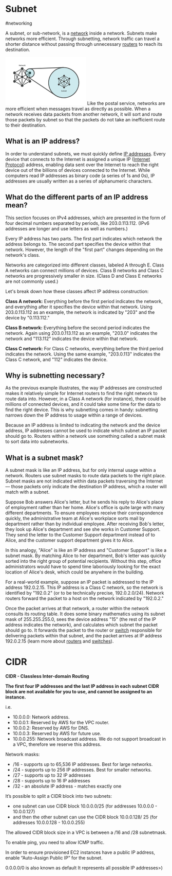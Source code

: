 # Subnet
#networking

A subnet, or sub-network, is a [network](https://www.cloudflare.com/learning/network-layer/what-is-the-network-layer/) inside a network. Subnets make networks more efficient. Through subnetting, network traffic can travel a shorter distance without passing through unnecessary [routers](https://www.cloudflare.com/learning/network-layer/what-is-routing/) to reach its destination.

![zSubnet2.png](Networking/zSubnet2.png.png)
Like the postal service, networks are more efficient when messages travel as directly as possible. When a network receives data packets from another network, it will sort and route those packets by subnet so that the packets do not take an inefficient route to their destination.

## What is an IP address?

In order to understand subnets, we must quickly define [IP addresses](https://www.cloudflare.com/learning/dns/glossary/what-is-my-ip-address/). Every device that connects to the Internet is assigned a unique IP ([Internet Protocol](https://www.cloudflare.com/learning/ddos/glossary/internet-protocol/)) address, enabling data sent over the Internet to reach the right device out of the billions of devices connected to the Internet. While computers read IP addresses as binary code (a series of 1s and 0s), IP addresses are usually written as a series of alphanumeric characters.

## What do the different parts of an IP address mean?

This section focuses on IPv4 addresses, which are presented in the form of four decimal numbers separated by periods, like 203.0.113.112. (IPv6 addresses are longer and use letters as well as numbers.)

Every IP address has two parts. The first part indicates which network the address belongs to. The second part specifies the device within that network. However, the length of the "first part" changes depending on the network's class.

Networks are categorized into different classes, labeled A through E. Class A networks can connect millions of devices. Class B networks and Class C networks are progressively smaller in size. (Class D and Class E networks are not commonly used.)

Let's break down how these classes affect IP address construction:

**Class A network:** Everything before the first period indicates the network, and everything after it specifies the device within that network. Using 203.0.113.112 as an example, the network is indicated by "203" and the device by "0.113.112."

**Class B network:** Everything before the second period indicates the network. Again using 203.0.113.112 as an example, "203.0" indicates the network and "113.112" indicates the device within that network.

**Class C network:** For Class C networks, everything before the third period indicates the network. Using the same example, "203.0.113" indicates the Class C network, and "112" indicates the device.

## Why is subnetting necessary?

As the previous example illustrates, the way IP addresses are constructed makes it relatively simple for Internet routers to find the right network to route data into. However, in a Class A network (for instance), there could be millions of connected devices, and it could take some time for the data to find the right device. This is why subnetting comes in handy: subnetting narrows down the IP address to usage within a range of devices.

Because an IP address is limited to indicating the network and the device address, IP addresses cannot be used to indicate which subnet an IP packet should go to. Routers within a network use something called a subnet mask to sort data into subnetworks.

## What is a subnet mask?

A subnet mask is like an IP address, but for only internal usage within a network. Routers use subnet masks to route data packets to the right place. Subnet masks are not indicated within data packets traversing the Internet — those packets only indicate the destination IP address, which a router will match with a subnet.

Suppose Bob answers Alice's letter, but he sends his reply to Alice's place of employment rather than her home. Alice's office is quite large with many different departments. To ensure employees receive their correspondence quickly, the administrative team at Alice's workplace sorts mail by department rather than by individual employee. After receiving Bob's letter, they look up Alice's department and see she works in Customer Support. They send the letter to the Customer Support department instead of to Alice, and the customer support department gives it to Alice.

In this analogy, "Alice" is like an IP address and "Customer Support" is like a subnet mask. By matching Alice to her department, Bob's letter was quickly sorted into the right group of potential recipients. Without this step, office administrators would have to spend time laboriously looking for the exact location of Alice's desk, which could be anywhere in the building.

For a real-world example, suppose an IP packet is addressed to the IP address 192.0.2.15. This IP address is a Class C network, so the network is identified by "192.0.2" (or to be technically precise, 192.0.2.0/24). Network routers forward the packet to a host on the network indicated by "192.0.2."

Once the packet arrives at that network, a router within the network consults its routing table. It does some binary mathematics using its subnet mask of 255.255.255.0, sees the device address "15" (the rest of the IP address indicates the network), and calculates which subnet the packet should go to. It forwards the packet to the router or [switch](https://www.cloudflare.com/learning/network-layer/what-is-a-network-switch/) responsible for delivering packets within that subnet, and the packet arrives at IP address 192.0.2.15 (learn more about [routers](https://www.cloudflare.com/learning/network-layer/what-is-routing/) and [switches](https://www.cloudflare.com/learning/network-layer/what-is-a-network-switch/)).

# CIDR
**CIDR - Classless Inter-domain Routing**

**The first four IP addresses and the last IP address in each subnet CIDR block are not available for you to use, and cannot be assigned to an instance.**

i.e.

-   10.0.0.0: Network address.
-   10.0.0.1: Reserved by AWS for the VPC router.
-   10.0.0.2: Reserved by AWS for DNS.
-   10.0.0.3: Reserved by AWS for future use.
-   10.0.0.255: Network broadcast address. We do not support broadcast in a VPC, therefore we reserve this address.

Network masks:

-   /16 - supports up to 65,536 IP addresses. Best for large networks.
-   /24 - supports up to 256 IP addresses. Best for smaller networks.
-   /27 - supports up to 32 IP addresses
-   /28 - supports up to 16 IP addresses
-   /32 - an absolute IP address - matches exactly one

It’s possible to split a CIDR block into two subnets:

-   one subnet can use CIDR block 10.0.0.0/25 (for addresses 10.0.0.0 - 10.0.0.127)
-   and then the other subnet can use the CIDR block 10.0.0.128/ 25 (for addresses 10.0.0.128 - 10.0.0.255)

The allowed CIDR block size in a VPC is between a /16 and /28 subnetmask.

To enable ping, you need to allow ICMP traffic.

In order to ensure provisioned EC2 instances have a public IP address, enable “Auto-Assign Public IP” for the subnet.

0.0.0.0/0 is also known as default 
It represents all possible IP addresses>)
